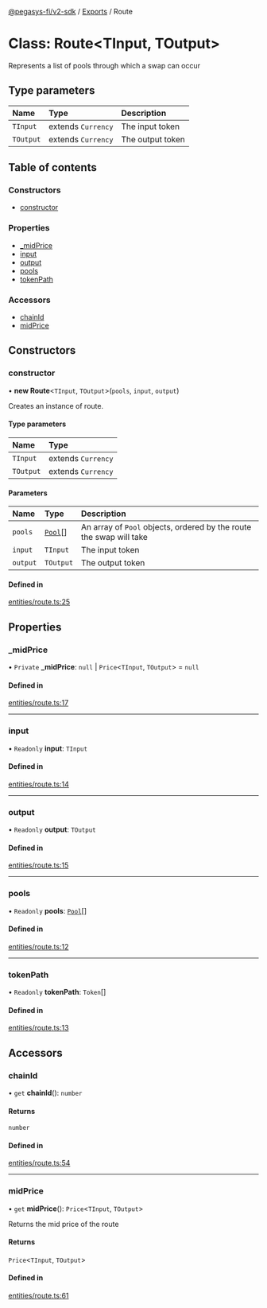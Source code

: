 [@pegasys-fi/v2-sdk](../README.md) / [Exports](../modules.md) / Route

# Class: Route<TInput, TOutput\>

Represents a list of pools through which a swap can occur

## Type parameters

| Name | Type | Description |
| :------ | :------ | :------ |
| `TInput` | extends `Currency` | The input token |
| `TOutput` | extends `Currency` | The output token |

## Table of contents

### Constructors

- [constructor](Route.md#constructor)

### Properties

- [\_midPrice](Route.md#_midprice)
- [input](Route.md#input)
- [output](Route.md#output)
- [pools](Route.md#pools)
- [tokenPath](Route.md#tokenpath)

### Accessors

- [chainId](Route.md#chainid)
- [midPrice](Route.md#midprice)

## Constructors

### constructor

• **new Route**<`TInput`, `TOutput`\>(`pools`, `input`, `output`)

Creates an instance of route.

#### Type parameters

| Name | Type |
| :------ | :------ |
| `TInput` | extends `Currency` |
| `TOutput` | extends `Currency` |

#### Parameters

| Name | Type | Description |
| :------ | :------ | :------ |
| `pools` | [`Pool`](Pool.md)[] | An array of `Pool` objects, ordered by the route the swap will take |
| `input` | `TInput` | The input token |
| `output` | `TOutput` | The output token |

#### Defined in

[entities/route.ts:25](https://github.com/Pegasys-fi/v2-sdk/blob/08a7c05/src/entities/route.ts#L25)

## Properties

### \_midPrice

• `Private` **\_midPrice**: ``null`` \| `Price`<`TInput`, `TOutput`\> = `null`

#### Defined in

[entities/route.ts:17](https://github.com/Pegasys-fi/v2-sdk/blob/08a7c05/src/entities/route.ts#L17)

___

### input

• `Readonly` **input**: `TInput`

#### Defined in

[entities/route.ts:14](https://github.com/Pegasys-fi/v2-sdk/blob/08a7c05/src/entities/route.ts#L14)

___

### output

• `Readonly` **output**: `TOutput`

#### Defined in

[entities/route.ts:15](https://github.com/Pegasys-fi/v2-sdk/blob/08a7c05/src/entities/route.ts#L15)

___

### pools

• `Readonly` **pools**: [`Pool`](Pool.md)[]

#### Defined in

[entities/route.ts:12](https://github.com/Pegasys-fi/v2-sdk/blob/08a7c05/src/entities/route.ts#L12)

___

### tokenPath

• `Readonly` **tokenPath**: `Token`[]

#### Defined in

[entities/route.ts:13](https://github.com/Pegasys-fi/v2-sdk/blob/08a7c05/src/entities/route.ts#L13)

## Accessors

### chainId

• `get` **chainId**(): `number`

#### Returns

`number`

#### Defined in

[entities/route.ts:54](https://github.com/Pegasys-fi/v2-sdk/blob/08a7c05/src/entities/route.ts#L54)

___

### midPrice

• `get` **midPrice**(): `Price`<`TInput`, `TOutput`\>

Returns the mid price of the route

#### Returns

`Price`<`TInput`, `TOutput`\>

#### Defined in

[entities/route.ts:61](https://github.com/Pegasys-fi/v2-sdk/blob/08a7c05/src/entities/route.ts#L61)
